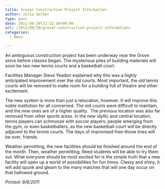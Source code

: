 ```yaml
---
title: Grover Construction Project Information
author: Julia Selker
type: post
date: 2011-09-28T22:32:58+00:00
url: /2011/09/28/grover-construction-project-information/
categories:
  - News

---
```

An ambiguous construction project has been underway near the Grove since before classes began. The mysterious piles of building materials will soon be two new tennis courts and a basketball court.

Facilities Manager Steve Yeadon explained why this was a highly anticipated improvement over the old courts. Most important, the old tennis courts will be removed to make room for a building full of theatre and other excitement.

The new system is more than just a relocation, however. It will improve this noble institution for all concerned. The old courts were difficult to maintain, and the new ones are of a higher quality.  The previous location was also far removed from other sports areas. In the new idyllic and central location, tennis players can schmooze with soccer players, people emerging from the gym, or even basketballers, as the new basketball court will be directly adjacent to the tennis courts. The days of improvised free-throw lines will be over, friends.

Weather permitting, the new facilities should be finished around the end of the month. Then, weather permitting, Reed students will be able to try them out. What everyone should be most excited for is the simple truth that a new facility will open up a world of possibilities for fun times. Classy and shiny, it will add spunk and gleam to the many matches that will one day occur on that hallowed ground.

_Printed: 9/8/2011_